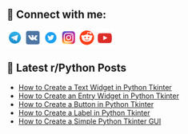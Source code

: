 ## 🔎 Connect with me:
[<img src="https://github.com/bullbesh/bullbesh/blob/main/images/Telegram.png" width="32" height="32" />](https://t.me/bullbesh)
[<img src="https://github.com/bullbesh/bullbesh/blob/main/images/VK.png" width="32" height="32" />](https://vk.com/bullbesh)
[<img src="https://github.com/bullbesh/bullbesh/blob/main/images/Twitter.png" width="32" height="32" />](https://twitter.com/bullbesh1)
[<img src="https://github.com/bullbesh/bullbesh/blob/main/images/Instagram.png" width="32" height="32" />](https://www.instagram.com/bullbesh)
[<img src="https://github.com/bullbesh/bullbesh/blob/main/images/Reddit.png" width="32" height="32" />](https://www.reddit.com/user/bullbesh)
[<img src="https://github.com/bullbesh/bullbesh/blob/main/images/YouTube.png" width="32" height="32" />](https://www.youtube.com/channel/UCtfjRs6uzgq5mfm8S06WTcg)

## 📕 Latest r/Python Posts
<!-- BLOG-POST-LIST:START -->
- [How to Create a Text Widget in Python Tkinter](https://www.reddit.com/r/Python/comments/15kjewe/how_to_create_a_text_widget_in_python_tkinter/)
- [How to Create an Entry Widget in Python Tkinter](https://www.reddit.com/r/Python/comments/15kjcct/how_to_create_an_entry_widget_in_python_tkinter/)
- [How to Create a Button in Python Tkinter](https://www.reddit.com/r/Python/comments/15kjajr/how_to_create_a_button_in_python_tkinter/)
- [How to Create a Label in Python Tkinter](https://www.reddit.com/r/Python/comments/15kj74l/how_to_create_a_label_in_python_tkinter/)
- [How to Create a Simple Python Tkinter GUI](https://www.reddit.com/r/Python/comments/15kj0z0/how_to_create_a_simple_python_tkinter_gui/)
<!-- BLOG-POST-LIST:END -->
